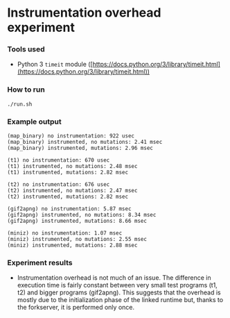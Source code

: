 # Instrumentation overhead experiment

### Tools used

* Python 3 `timeit` module ([https://docs.python.org/3/library/timeit.html](https://docs.python.org/3/library/timeit.html))

### How to run

`./run.sh`

### Example output

    (map_binary) no instrumentation: 922 usec
    (map_binary) instrumented, no mutations: 2.41 msec
    (map_binary) instrumented, mutations: 2.96 msec

    (t1) no instrumentation: 670 usec
    (t1) instrumented, no mutations: 2.48 msec
    (t1) instrumented, mutations: 2.82 msec

    (t2) no instrumentation: 676 usec
    (t2) instrumented, no mutations: 2.47 msec
    (t2) instrumented, mutations: 2.82 msec

    (gif2apng) no instrumentation: 5.87 msec
    (gif2apng) instrumented, no mutations: 8.34 msec
    (gif2apng) instrumented, mutations: 8.66 msec

    (miniz) no instrumentation: 1.07 msec
    (miniz) instrumented, no mutations: 2.55 msec
    (miniz) instrumented, mutations: 2.88 msec

### Experiment results

* Instrumentation overhead is not much of an issue. The difference in execution time is fairly constant between very small test programs (t1, t2) and bigger programs (gif2apng). This suggests that the overhead is mostly due to the initialization phase of the linked runtime but, thanks to the forkserver, it is performed only once.